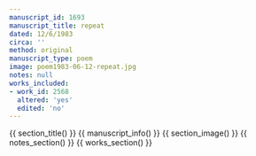 ```yaml
---
manuscript_id: 1693
manuscript_title: repeat
dated: 12/6/1983
circa: ''
method: original
manuscript_type: poem
image: poem1983-06-12-repeat.jpg
notes: null
works_included:
- work_id: 2568
  altered: 'yes'
  edited: 'no'
---
```


{{ section_title() }}
{{ manuscript_info() }}
{{ section_image() }}
{{ notes_section() }}
{{ works_section() }}
